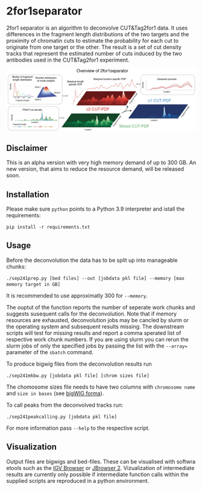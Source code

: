 # 2for1separator

2for1 separator is an algorithm to deconvolve CUT&Tag2for1 data.  It uses
differences in the fragment length distributions of the two targets and the
proximity of chromatin cuts to estimate the probability for each cut to
originate from one target or the other. The result is a set of cut density
tracks that represent the estimated number of cuts induced by the two
antibodies used in the CUT&Tag2for1 experiment.

![Overview shcmenatic](overview.jpg?raw=true "Overview")

## Disclaimer

This is an alpha version with very high memory demand of up to
300 GB. An new version, that aims to reduce the resource demand,
will be released soon.

## Installation

Please make sure `python` points to a Python 3.9 interpreter
and istall the requirements:
```
pip install -r requirements.txt
```

## Usage

Before the deconvolution the data has to be split up into manageable chunks:
```
./sep241prep.py [bed files] --out [jobdata pkl file] --memory [max memory target in GB]
```
It is recommended to use approximatly 300 for `--memory`.

The ouptut of the function reports the number of seperate work chunks
and suggests susequent calls for the deconvolution.
Note that if memory resources are exhausted, deconvolution jobs
may be cancled by slurm or the operating system and subsequent
results missing. The downstream scripts will test for missing
results and report a comma sperated list of respective work chunk
numbers. If you are using slurm you can rerun the slurm jobs of only
the specified jobs by passing the list with the `--array=` parameter
of the `sbatch` command.

To produce bigwig files from the deconvolution results run
```
./sep241mkbw.py [jobdata pkl file] [chrom sizes file]
```
The chomosome sizes file needs to have two columns with `chromosome name` and
`size in bases`
(see [bigWIG forma](https://genome.ucsc.edu/goldenPath/help/bigWig.html)).

To call peaks from the deconvolved tracks run:
```
./sep241peakcalling.py [jobdata pkl file]
```

For more information pass `--help` to the respective script.

## Visualization

Output files are bigwigs and bed-files. These can be visualised
with softwra etools such as the
[IGV Browser](https://software.broadinstitute.org/software/igv/)
or
[JBrowser 2](https://jbrowse.org/jb2/).
Vizualization of intermediate results are currently only possible
if intermediate function calls within the supplied scripts are
reproduced in a python environment.
